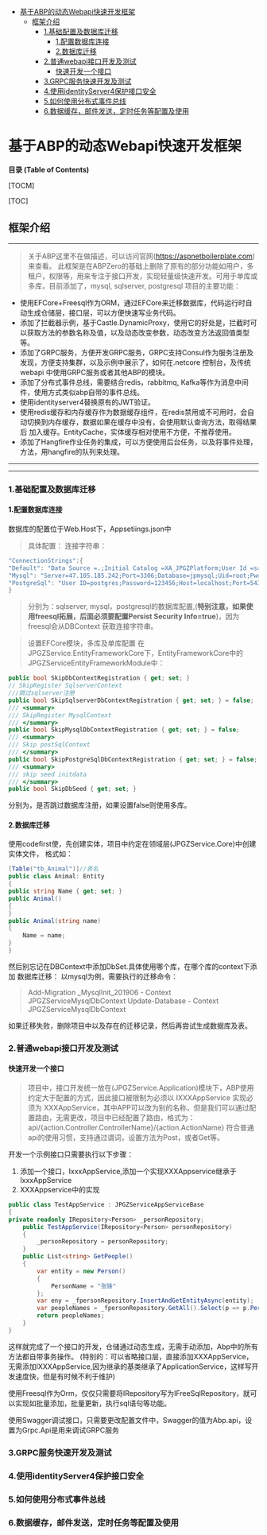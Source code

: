 - [ 基于ABP的动态Webapi快速开发框架](#head1)
	- [ 框架介绍](#head2)
		- [ 1.基础配置及数据库迁移](#head3)
			- [ 1.配置数据库连接](#head4)
			- [ 2.数据库迁移](#head5)
		- [ 2.普通webapi接口开发及测试](#head6)
			- [ 快速开发一个接口](#head7)
		- [ 3.GRPC服务快速开发及测试](#head8)
		- [ 4.使用identityServer4保护接口安全](#head9)
		- [ 5.如何使用分布式事件总线](#head10)
		- [ 6.数据缓存，邮件发送，定时任务等配置及使用](#head11)
# <span id="head1"> 基于ABP的动态Webapi快速开发框架</span>
**目录 (Table of Contents)**

[TOCM]

[TOC]
## <span id="head2"> 框架介绍</span>
------------
> 关于ABP这里不在做描述，可以访问官网(https://aspnetboilerplate.com)来查看。
此框架是在ABPZero的基础上删除了原有的部分功能如用户，多租户，权限等，用来专注于接口开发，实现轻量级快速开发。可用于单库或多库，目前添加了，mysql, sqlserver, postgresql
项目的主要功能：
- 使用EFCore+Freesql作为ORM，通过EFCore来迁移数据库，代码运行时自动生成仓储层，接口层，可以方便快速写业务代码。
- 添加了拦截器示例，基于Castle.DynamicProxy，使用它的好处是，拦截时可以获取方法的参数名称及值，以及动态改变参数，动态改变方法返回值类型等。
- 添加了GRPC服务，方便开发GRPC服务，GRPC支持Consul作为服务注册及发现，方便支持集群，以及示例中展示了，如何在.netcore 控制台，及传统webapi
中使用GRPC服务或者其他ABP的模块。
- 添加了分布式事件总线，需要结合redis，rabbitmq, Kafka等作为消息中间件，使用方式类似abp自带的事件总线。
- 使用identityserver4替换原有的JWT验证。
- 使用redis缓存和内存缓存作为数据缓存组件，在redis禁用或不可用时，会自动切换到内存缓存，数据如果在缓存中没有，会使用默认查询方法，取得结果后
加入缓存。EntityCache，实体缓存相对使用不方便，不推荐使用。
- 添加了Hangfire作业任务的集成，可以方便使用后台任务，以及将事件处理，方法，用hangfire的队列来处理。

------------

------------
### <span id="head3"> 1.基础配置及数据库迁移</span>
#### <span id="head4"> 1.配置数据库连接</span>
数据库的配置位于Web.Host下，Appsetiings.json中
> 具体配置：
连接字符串：

```C#
"ConnectionStrings":{
"Default": "Data Source =.;Initial Catalog =XA_JPGZPlatform;User Id =sa;Password=123456;Trusted_Connection=False;Persist Security Info=true",
"Mysql": "Server=47.105.185.242;Port=3306;Database=jpmysql;Uid=root;Pwd=123456;charset=utf8;SslMode=none;Persist Security Info=true",
"PostgreSql": "User ID=postgres;Password=123456;Host=localhost;Port=5432;Database=abpapi;Persist Security Info=true"
}
```

> 分别为：sqlserver, mysql，postgresql的数据库配置,(**特别注意，如果使用freesql拓展，后面必须要配置Persist Security Info=true**)，因为freesql会从DBContext
获取连接字符串。

> 设置EFCore模块，多库及单库配置
在JPGZService.EntityFrameworkCore下，EntityFrameworkCore中的JPGZServiceEntityFrameworkModule中：
```C#
public bool SkipDbContextRegistration { get; set; }
// SkipRegister SqlserverContext
///跳过sqlserver注册
public bool SkipSqlserverDbContextRegistration { get; set; } = false;
/// <summary>
/// SkipRegister MysqlContext
/// </summary>
public bool SkipMysqlDbContextRegistration { get; set; } = false;
/// <summary>
/// Skip postSqlContext
/// </summary>
public bool SkipPostgreSqlDbContextRegistration { get; set; } = false;
/// <summary>
/// skip seed initdata
/// </summary>
public bool SkipDbSeed { get; set; }
```

分别为，是否跳过数据库注册，如果设置false则使用多库。
#### <span id="head5"> 2.数据库迁移</span>
使用codefirst使，先创建实体，项目中约定在领域层(JPGZService.Core)中创建实体文件，
格式如：
```C#
[Table("tb_Animal")]//表名
public class Animal: Entity
{
public string Name { get; set; }
public Animal()
{
}
public Animal(string name)
{
	Name = name;
}
}
```

然后别忘记在DBContext中添加DbSet.具体使用哪个库，在哪个库的context下添加
数据库迁移：
以mysql为例，需要执行的迁移命令：
> Add-Migration _MysqlInit_201906 - Context JPGZServiceMysqlDbContext
> Update-Database - Context JPGZServiceMysqlDbContext

如果迁移失败，删除项目中以及存在的迁移记录，然后再尝试生成数据库及表。

### <span id="head6"> 2.普通webapi接口开发及测试</span>
#### <span id="head7"> 快速开发一个接口</span>
> 项目中，接口开发统一放在(JPGZService.Application)模块下，ABP使用约定大于配置的方式，因此接口被限制为必须以 IXXXAppService
实现必须为 XXXAppService，其中APP可以改为别的名称，但是我们可以通过配置路由，无需更改，项目中已经配置了路由，格式为：
api/{action.Controller.ControllerName}/{action.ActionName}
符合普通api的使用习惯，支持通过谓词，设置方法为Post，或者Get等。

开发一个示例接口只需要执行以下步骤：
1. 添加一个接口，IxxxAppService,添加一个实现XXXAppservice继承于IxxxAppService
2. XXXAppservice中的实现
```C#
public class TestAppService : JPGZServiceAppServiceBase
{
private readonly IRepository<Person> _personRepository;
	public TestAppService(IRepository<Person> personRepository)
	{
		_personRepository = personRepository;
	}
	public List<string> GetPeople()
	{
		var entity = new Person()
		{
			PersonName = "张锋"
		};
		var eny = _fpersonRepository.InsertAndGetEntityAsync(entity);
		var peopleNames = _fpersonRepository.GetAll().Select(p => p.PersonName).ToList();
		return peopleNames;
	}
}
```

这样就完成了一个接口的开发，仓储通过动态生成，无需手动添加，Abp中的所有方法都自带事务操作。
(特别的：可以省略接口层，直接添加XXXAppService，无需添加IXXXAppService,因为继承的基类继承了ApplicationService，这样写开发速度快，但是有时候不利于维护)

使用Freesql作为Orm，仅仅只需要将IRepository写为IFreeSqlRepository，就可以实现如批量添加，批量更新，执行sql语句等功能。

使用Swagger调试接口，只需要更改配置文件中，Swagger的值为Abp.api，设置为Grpc.Api是用来调试GRPC服务

### <span id="head8"> 3.GRPC服务快速开发及测试</span>
### <span id="head9"> 4.使用identityServer4保护接口安全</span>
### <span id="head10"> 5.如何使用分布式事件总线</span>
### <span id="head11"> 6.数据缓存，邮件发送，定时任务等配置及使用</span>
